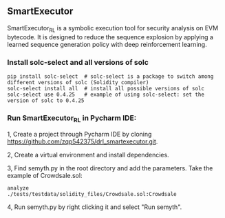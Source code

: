 
##  SmartExecutor ##

SmartExecutor<sub>RL</sub> is a symbolic execution tool for security analysis on EVM bytecode. It is designed to reduce the sequence explosion by applying a learned sequence generation policy with deep reinforcement learning. 



### Install solc-select and all versions of solc
```
pip install solc-select  # solc-select is a package to switch among different versions of solc (Solidity compiler)
solc-select install all  # install all possible versions of solc 
solc-select use 0.4.25   # example of using solc-select: set the version of solc to 0.4.25
```


### Run SmartExecutor<sub>RL</sub> in Pycharm IDE:

1, Create a project through Pycharm IDE by cloning https://github.com/zqp542375/drl_smartexecutor.git.

2, Create a virtual environment and install dependencies.

3, Find semyth.py in the root directory and add the parameters. Take the example of Crowdsale.sol:
```
analyze
./tests/testdata/solidity_files/Crowdsale.sol:Crowdsale
```
4, Run semyth.py by right clicking it and select "Run semyth".


